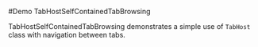 #Demo TabHostSelfContainedTabBrowsing

TabHostSelfContainedTabBrowsing demonstrates a simple use of `TabHost` class with navigation between tabs.
